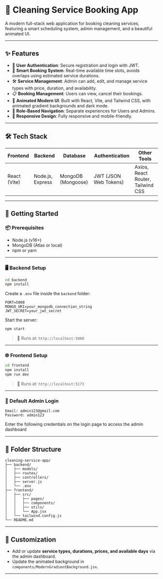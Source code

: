 # 🧹 Cleaning Service Booking App

A modern full-stack web application for booking cleaning services, featuring a smart scheduling system, admin management, and a beautiful animated UI.

---

## ✨ Features

- 🔐 **User Authentication**: Secure registration and login with JWT.
- 📆 **Smart Booking System**: Real-time available time slots, avoids overlaps using estimated service durations.
- 🛠️ **Service Management**: Admin can add, edit, and manage service types with price, duration, and availability.
- 📋 **Booking Management**: Users can view, cancel their bookings.
- 🎨 **Animated Modern UI**: Built with React, Vite, and Tailwind CSS, with animated gradient backgrounds and dark mode.
- 🔑 **Role-Based Navigation**: Separate experiences for Users and Admins.
- 📱 **Responsive Design**: Fully responsive and mobile-friendly.

---

## 🛠 Tech Stack

| Frontend | Backend | Database | Authentication | Other Tools |
|----------|---------|----------|-----------------|-------------|
| React (Vite) | Node.js, Express | MongoDB (Mongoose) | JWT (JSON Web Tokens) | Axios, React Router, Tailwind CSS |

---

## 🚀 Getting Started

### 📦 Prerequisites
- Node.js (v16+)
- MongoDB (Atlas or local)
- npm or yarn

---

### 🖥 Backend Setup

```bash
cd backend
npm install
```

Create a `.env` file inside the `backend` folder:

```env
PORT=5000
MONGO_URI=your_mongodb_connection_string
JWT_SECRET=your_jwt_secret
```

Start the server:

```bash
npm start
```

> 📍 Runs at: `http://localhost:5000`

---

### 🌐 Frontend Setup

```bash
cd frontend
npm install
npm run dev
```

> 📍 Runs at: `http://localhost:5173`

---

### 🧪 Default Admin Login

```text
Email: admin123@gmail.com
Password: admin123
```
Enter the following credentials on the login page to access the admin dashboard

---

## 🧾 Folder Structure

```
cleaning-service-app/
├── backend/
│   ├── models/
│   ├── routes/
│   ├── controllers/
│   ├── server.js
│   └── .env
├── frontend/
│   ├── src/
│   │   ├── pages/
│   │   ├── components/
│   │   ├── utils/
│   │   └── App.jsx
│   └── tailwind.config.js
└── README.md
```

---

## 🎨 Customization

- Add or update **service types, durations, prices, and available days** via the admin dashboard.
- Update the animated background in `components/ModernGradientBackground.jsx`.

---

